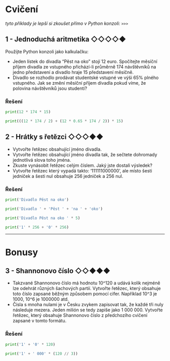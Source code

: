 # Cvičení

*tyto příklady je lepší si zkoušet přímo v Python konzoli: `>>> `*  

## 1 - Jednoduchá aritmetika ◇◇◇◇◆

Použijte Python konzoli jako kalkulačku:

- Jeden lístek do divadla “Pěst na oko” stojí 12 euro. Spočítejte měsíční příjem divadla ze vstupného přichází-li
  průměrně 174 návštěvníků na jedno představení a divadlo hraje 15 představení měsíčně.
- Divadlo se rozhodlo prodávat studentské vstupné ve výši 65% plného vstupného. Jak se změní měsíční příjem divadla
  pokud víme, že polovina návštěvníků jsou studenti?

### Řešení

```python
print(12 * 174 * 15)
```

```python
print(((12 * 174 / 2) + (12 * 0.65 * 174 / 2)) * 15)
```

## 2 - Hrátky s řetězci ◇◇◇◆◆

- Vytvořte řetězec obsahující jméno divadla.
- Vytvořte řetězec obsahující jméno divadla tak, že sečtete dohromady jednotlivá slova toho jména.
- Zkuste vynásobit řetězec celým číslem. Jaký jste dostali výsledek?
- Vytvořte řetězec který vypadá takto: ‘111111000000’, ale místo šesti jedniček a šesti nul obsahuje 256 jedniček a 256
  nul.

### Řešení

```python
print('Divadlo Pěst na oko')
```

```python
print('Divadlo ' + 'Pěst ' + 'na ' + 'oko')
```

```python
print('Divadlo Pěst na oko ' * 5)
```

```python
print('1' * 256 + '0' * 256)
```

---

# Bonusy

## 3 - Shannonovo číslo ◇◇◆◆◆

- Takzvané Shannonovo číslo má hodnotu 10^120 a udává kolik nejméně lze odehrát různých šachových partií. Vytvořte
  řetězec, který obsahuje toto číslo zapsané běžným způsobem pomocí cifer. Například 10^3 je 1000, 10^6 je 1000000
  atd.
- Čísla s mnoha nulami je v Česku zvykem zapisovat tak, že každé tři nuly následuje mezera. Jeden milión se tedy zapíše
  jako 1 000 000. Vytvořte řetězec, který obsahuje Shannonovo číslo z předchozího cvičení zapsané v tomto formátu.

### Řešení

```python
print('1' + '0' * 120)
```

```python
print('1' + ' 000' * (120 // 3))
```
